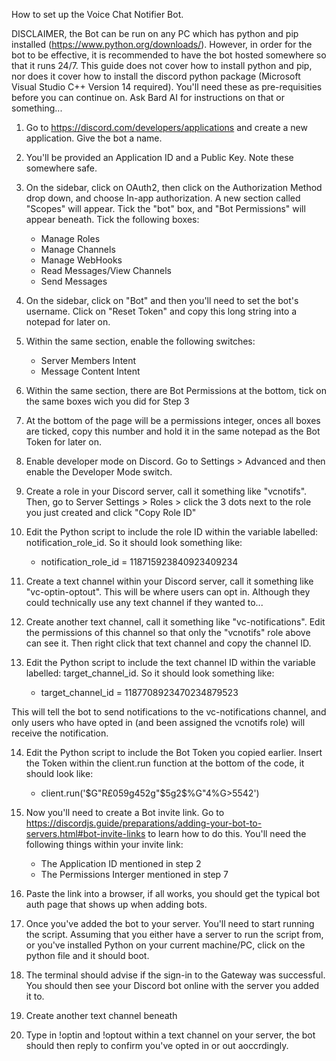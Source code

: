How to set up the Voice Chat Notifier Bot.

DISCLAIMER, the Bot can be run on any PC which has python and pip installed (https://www.python.org/downloads/). However, in order for the bot to be effective, it is recommended to have the bot hosted somewhere so that it runs 24/7. This guide does not cover how to install python and pip, nor does it cover how to install the discord python package (Microsoft Visual Studio C++ Version 14 required). You'll need these as pre-requisities before you can continue on. Ask Bard AI for instructions on that or something...

1. Go to https://discord.com/developers/applications and create a new application. Give the bot a name.
2. You'll be provided an Application ID and a Public Key. Note these somewhere safe.
3. On the sidebar, click on OAuth2, then click on the Authorization Method drop down, and choose In-app authorization. A new section called "Scopes" will appear. Tick the "bot" box, and "Bot Permissions" will appear beneath. Tick the following boxes:
   - Manage Roles
   - Manage Channels
   - Manage WebHooks
   - Read Messages/View Channels
   - Send Messages
     
4. On the sidebar, click on "Bot" and then you'll need to set the bot's username. Click on "Reset Token" and copy this long string into a notepad for later on.

5. Within the same section, enable the following switches:
   - Server Members Intent
   - Message Content Intent
     
6. Within the same section, there are Bot Permissions at the bottom, tick on the same boxes wich you did for Step 3
7. At the bottom of the page will be a permissions integer, onces all boxes are ticked, copy this number and hold it in the same notepad as the Bot Token for later on.
8. Enable developer mode on Discord. Go to Settings > Advanced and then enable the Developer Mode switch.

9. Create a role in your Discord server, call it something like "vcnotifs". Then, go to Server Settings > Roles > click the 3 dots next to the role you just created and click "Copy Role ID"
10. Edit the Python script to include the role ID within the variable labelled: notification_role_id. So it should look something like:
    - notification_role_id = 118715923840923409234

11. Create a text channel within your Discord server, call it something like "vc-optin-optout". This will be where users can opt in. Although they could technically use any text channel if they wanted to...
12. Create another text channel, call it something like "vc-notifications". Edit the permissions of this channel so that only the "vcnotifs" role above can see it. Then right click that text channel and copy the channel ID.
13. Edit the Python script to include the text channel ID within the variable labelled: target_channel_id. So it should look something like:
    - target_channel_id = 1187708923470234879523

This will tell the bot to send notifications to the vc-notifications channel, and only users who have opted in (and been assigned the vcnotifs role) will receive the notification.
      
14. Edit the Python script to include the Bot Token you copied earlier. Insert the Token within the client.run function at the bottom of the code, it should look like:
    - client.run('$G"R£059g452g"$5g2$%G"4%G>5542')
      
15. Now you'll need to create a Bot invite link. Go to https://discordjs.guide/preparations/adding-your-bot-to-servers.html#bot-invite-links to learn how to do this. You'll need the following things within your invite link:
    - The Application ID mentioned in step 2
    - The Permissions Interger mentioned in step 7
   
16. Paste the link into a browser, if all works, you should get the typical bot auth page that shows up when adding bots.
17. Once you've added the bot to your server. You'll need to start running the script. Assuming that you either have a server to run the script from, or you've installed Python on your current machine/PC, click on the python file and it should boot.
18. The terminal should advise if the sign-in to the Gateway was successful. You should then see your Discord bot online with the server you added it to.
19. Create another text channel beneath 
20. Type in !optin and !optout within a text channel on your server, the bot should then reply to confirm you've opted in or out aoccrdingly. 
